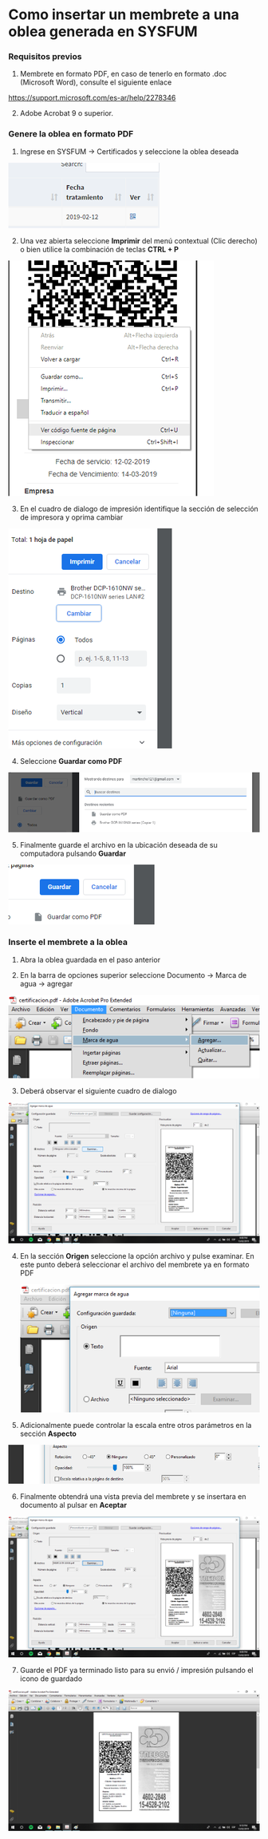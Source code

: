 # Como insertar un membrete a una oblea generada en SYSFUM

### Requisitos previos

1. Membrete en formato PDF, en caso de tenerlo en formato .doc (Microsoft Word), consulte el siguiente enlace

  https://support.microsoft.com/es-ar/help/2278346

2. Adobe Acrobat 9 o superior.

### Genere la oblea en formato PDF

1. Ingrese en SYSFUM -> Certificados y seleccione la oblea deseada

  ![](https://raw.githubusercontent.com/MartinDardis/sysfum_documentacion/master/src/generarPdf/sysfum1.PNG)

2. Una vez abierta seleccione **Imprimir** del menú contextual (Clic derecho) o bien utilice la combinación de teclas **CTRL + P**

  ![](https://raw.githubusercontent.com/MartinDardis/sysfum_documentacion/master/src/generarPdf/oblea.PNG)

3. En el cuadro de dialogo de impresión identifique la sección de selección de impresora y oprima cambiar

  ![](https://raw.githubusercontent.com/MartinDardis/sysfum_documentacion/master/src/generarPdf/imprimir.PNG)

4. Seleccione **Guardar como PDF**

  ![](https://raw.githubusercontent.com/MartinDardis/sysfum_documentacion/master/src/generarPdf/guardarPdf.PNG)

5. Finalmente guarde el archivo en la ubicación deseada de su computadora pulsando **Guardar**

  ![](https://raw.githubusercontent.com/MartinDardis/sysfum_documentacion/master/src/generarPdf/guardarpdf2.PNG)

### Inserte el membrete a la oblea

1. Abra la oblea guardada en el paso anterior

2. En la barra de opciones superior seleccione Documento -> Marca de agua -> agregar

  ![](https://raw.githubusercontent.com/MartinDardis/sysfum_documentacion/master/src/generarPdf/acrobat1.png)

3. Deberá observar el siguiente cuadro de dialogo

  ![](https://raw.githubusercontent.com/MartinDardis/sysfum_documentacion/master/src/generarPdf/acrobat2.png)

4. En la sección **Origen** seleccione la opción archivo y pulse examinar. En este punto deberá seleccionar el archivo del membrete ya en formato PDF

    ![](https://raw.githubusercontent.com/MartinDardis/sysfum_documentacion/master/src/generarPdf/acrobat3.png)

5. Adicionalmente puede controlar la escala entre otros parámetros en la sección **Aspecto**

  ![](https://raw.githubusercontent.com/MartinDardis/sysfum_documentacion/master/src/generarPdf/acrobat5_escala.png)

6. Finalmente obtendrá una vista previa del membrete y se insertara en documento al pulsar en **Aceptar**

  ![](https://raw.githubusercontent.com/MartinDardis/sysfum_documentacion/master/src/generarPdf/acrobat4.png)

7. Guarde el PDF ya terminado listo para su envió / impresión pulsando el icono de guardado

  ![](https://raw.githubusercontent.com/MartinDardis/sysfum_documentacion/master/src/generarPdf/acrobat6_final.png)
